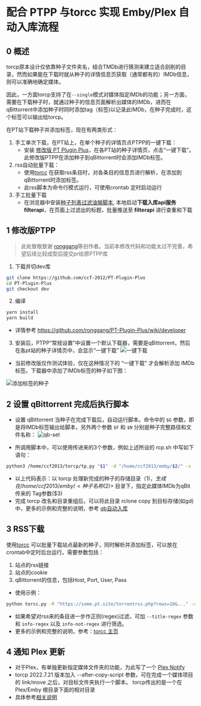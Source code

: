 # 配合 PTPP 与torcc 实现 Emby/Plex 自动入库流程

## 0 概述
torcp原本设计仅依靠种子文件夹名，结合TMDb进行猜测来建立适合刮削的目录，然而如果能在下载时就从种子的详情信息页获取（通常都有的）IMDb信息，则可以准确地确定媒体。

因此，一方面torcp支持了在`--single`模式对媒体指定IMDb的功能；另一方面，需要在下载种子时，就通过种子的信息页面解析出媒体的IMDb，进而在qBittorrent中添加种子时同时添加tag（标签)以记录此IMDb，在种子完成时，这个标签可以输出给torcp。

在PT站下载种子并添加标签，现在有两类形式：
1. 手工单次下载，在PT站上，在单个种子的详情页点PTPP的一键下载：
   *  安装 [修改版 PT Plugin Plus](https://github.com/ccf-2012/PT-Plugin-Plus/tree/dev)，在各PT站的种子详情页，点击“一键下载”。此修改版PTPP在添加种子到qBittorrent时会添加IMDb标签。
2. rss自动批量下载：
   * 使用[torcc](https://github.com/ccf-2012/torcc) 在获取rss条目时，对各条目的信息页进行解析，在添加到qBittorrent时添加标签。
   * 此rss脚本为命令行模式运行，可使用crontab 定时启动运行
3. 手工批量下载
   * 在浏览器中安装[种子列表过滤油猴脚本](https://github.com/ccf-2012/torfilter), 本地启动**下载入库api服务 filterapi**，在页面上过滤出的标题，批量推送至 **filterapi** 进行查重和下载

## 1 修改版PTPP
> 此处致敬致谢 [ronggang](https://github.com/ronggang/PT-Plugin-Plus)等创作者。当前本修改代码和功能太过不完善，希望后续比较成型后提交pr给原PTPP库
1. 下载并切dev库
```sh
git clone https://github.com/ccf-2012/PT-Plugin-Plus
cd PT-Plugin-Plus
git checkout dev
```

2. 编译
```sh
yarn install 
yarn build
```
* 详情参考 https://github.com/ronggang/PT-Plugin-Plus/wiki/developer

3. 安装后，PTPP“常规设置”中设置一个默认下载器，需要是qBittorrent，然后在各pt站的种子详情页中，会显示“一键下载”
![一键下载](https://ptpimg.me/y7dw6b.png)

* 当前修改版仅作测试体验，仅在这种情况下的 “一键下载” 才会解析添加 IMDb 标签。下载器中添加了IMDb标签的种子如下图：

![添加标签的种子](https://ptpimg.me/k509vo.png)


## 2 设置 qBittorrent 完成后执行脚本
* 设置 qBittorrent 当种子在完成下载后，自动运行脚本。命令中的 `$G` 参数，即是将IMDb标签输出给脚本，另外两个参数 `$F` 和 `$N` 分别是种子完整路径和文件名称：
![qb-set](https://ptpimg.me/rb09o2.png)

* 所调用脚本中，可以使用传进来的3个参数，例如上述所设的 rcp.sh 中写如下语句：
```sh
python3 /home/ccf2013/torcp/tp.py "$1" -d "/home/ccf2013/emby/$2/" -s --imdbid "$3" --tmdb-api-key xxxxxx  --tmdb-lang en-US --lang cn,ja,ko 
```
* 以上代码表示：以 torcp 处理新完成的种子的存储目录（$1)，生成在 /home/ccf2013/emby/<种子名称($2)> 目录下，指定此媒体IMDb为qBit传来的 Tag参数($3)
* 完成 torcp 改名和目录重组后，可以将此目录 rclone copy 到目标存储(如gd)中，更多的示例和完整的说明，参考 [qb自动入库](qb自动入库.md)


## 3 RSS下载
使用[torcc](https://github.com/ccf-2012/torcc) 可以批量下载站点最新的种子，同时解析并添加标签，可以放在crontab中定时后台运行。需要参数包括：
1. 站点的rss链接
2. 站点的cookie
3. qBittorrent的信息，包括Host, Port, User, Pass

* 使用示例：
```sh
python torcc.py -R "https://some.pt.site/torrentrss.php?rows=10&..." -c "c_secure_uid=ABCDE; ....c_secure_tracker_ssl=bm9wZQ=="  -H qb.server.ip -P 8088 -u qb_user -p qb_pass
```

* 如果希望对rss来的条目进一步作正则(regex)过滤，可加 `--title-regex` 参数 和 `info-regex` 以及 `info-not-regex` 进行筛选。
* 更多的示例和完整的说明，参考：[torcc 主页](https://github.com/ccf-2012/torcc)

## 4 通知 Plex 更新
* 对于Plex，有单独更新指定媒体文件夹的功能，为此写了一个 [Plex Notify](https://github.com/ccf-2012/plex_notify)
* torcp 2022.7.21 版本加入 --after-copy-script 参数，可在完成一个媒体项目的 link/move 之后，对目标文件夹执行一个脚本。
torcp传出的是一个在 Plex/Emby 根目录下面的相对目录
* 具体参考[相关说明](https://github.com/ccf-2012/plex_notify#%E9%85%8D%E5%90%88torcp%E4%BD%BF%E7%94%A8)

